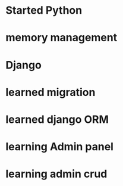 # Started Python
# memory management 
# Django 
# learned migration 
# learned django ORM
# learning Admin panel 
# learning admin crud
